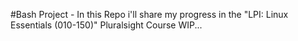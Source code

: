 #Bash Project -
In this Repo i'll share my progress in the "LPI: Linux Essentials (010-150)" Pluralsight Course
WIP...
